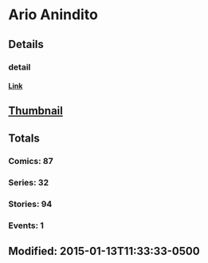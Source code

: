 # Ario  Anindito 
## Details
### detail
#### [Link](http://marvel.com/comics/creators/12492/ario_anindito?utm_campaign=apiRef&utm_source=225578a89fc76f3d20fbffda5d17a88d)
## [Thumbnail](http://i.annihil.us/u/prod/marvel/i/mg/b/40/image_not_available.jpg)
## Totals
### Comics: 87
### Series: 32
### Stories: 94
### Events: 1
## Modified: 2015-01-13T11:33:33-0500